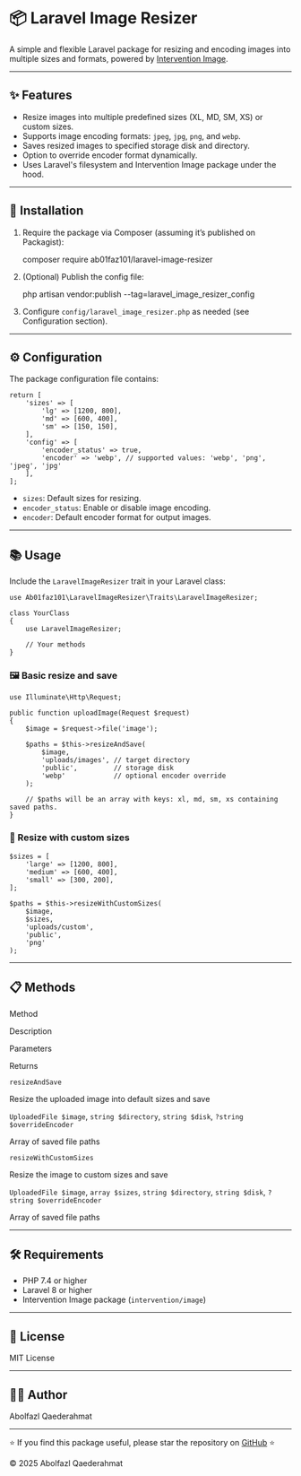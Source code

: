 📦 Laravel Image Resizer
========================

A simple and flexible Laravel package for resizing and encoding images into multiple sizes and formats, powered by [Intervention Image](http://image.intervention.io/).

* * *

✨ Features
----------

*   Resize images into multiple predefined sizes (XL, MD, SM, XS) or custom sizes.
*   Supports image encoding formats: `jpeg`, `jpg`, `png`, and `webp`.
*   Saves resized images to specified storage disk and directory.
*   Option to override encoder format dynamically.
*   Uses Laravel's filesystem and Intervention Image package under the hood.

* * *

🚀 Installation
---------------

1.  Require the package via Composer (assuming it’s published on Packagist):

    composer require ab01faz101/laravel-image-resizer

2.  (Optional) Publish the config file:

    php artisan vendor:publish --tag=laravel_image_resizer_config

3.  Configure `config/laravel_image_resizer.php` as needed (see Configuration section).

* * *

⚙️ Configuration
----------------

The package configuration file contains:

    return [
        'sizes' => [
            'lg' => [1200, 800],
            'md' => [600, 400],
            'sm' => [150, 150],
        ],
        'config' => [
            'encoder_status' => true,
            'encoder' => 'webp', // supported values: 'webp', 'png', 'jpeg', 'jpg'
        ],
    ];

*   `sizes`: Default sizes for resizing.
*   `encoder_status`: Enable or disable image encoding.
*   `encoder`: Default encoder format for output images.

* * *

📚 Usage
--------

Include the `LaravelImageResizer` trait in your Laravel class:

    use Ab01faz101\LaravelImageResizer\Traits\LaravelImageResizer;
    
    class YourClass
    {
        use LaravelImageResizer;
    
        // Your methods
    }


### 🖼️ Basic resize and save

    use Illuminate\Http\Request;
    
    public function uploadImage(Request $request)
    {
        $image = $request->file('image');
    
        $paths = $this->resizeAndSave(
            $image,
            'uploads/images', // target directory
            'public',         // storage disk
            'webp'            // optional encoder override
        );
    
        // $paths will be an array with keys: xl, md, sm, xs containing saved paths.
    }


### 🔧 Resize with custom sizes

    $sizes = [
        'large' => [1200, 800],
        'medium' => [600, 400],
        'small' => [300, 200],
    ];
    
    $paths = $this->resizeWithCustomSizes(
        $image,
        $sizes,
        'uploads/custom',
        'public',
        'png'
    );


* * *

📋 Methods
----------

Method

Description

Parameters

Returns

`resizeAndSave`

Resize the uploaded image into default sizes and save

`UploadedFile $image`, `string $directory`, `string $disk`, `?string $overrideEncoder`

Array of saved file paths

`resizeWithCustomSizes`

Resize the image to custom sizes and save

`UploadedFile $image`, `array $sizes`, `string $directory`, `string $disk`, `?string $overrideEncoder`

Array of saved file paths

* * *

🛠️ Requirements
----------------

*   PHP 7.4 or higher
*   Laravel 8 or higher
*   Intervention Image package (`intervention/image`)

* * *

📄 License
----------

MIT License

* * *

👨‍💻 Author
------------

Abolfazl Qaederahmat

* * *

⭐ If you find this package useful, please star the repository on [GitHub](https://github.com/abolfazlqaederahmat/laravel-image-resizer) ⭐

© 2025 Abolfazl Qaederahmat
